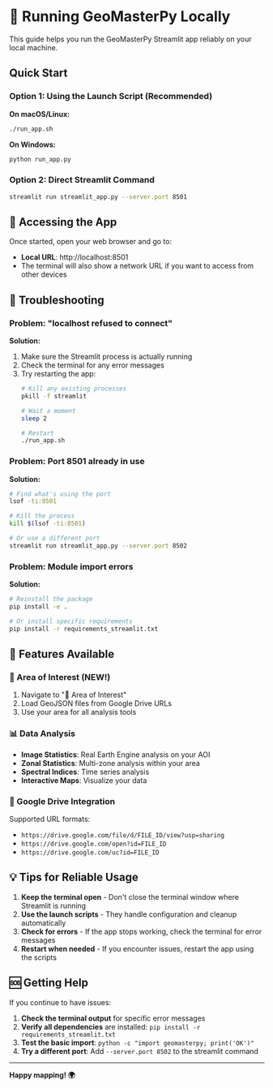 # 🚀 Running GeoMasterPy Locally

This guide helps you run the GeoMasterPy Streamlit app reliably on your local machine.

## Quick Start

### Option 1: Using the Launch Script (Recommended)

**On macOS/Linux:**
```bash
./run_app.sh
```

**On Windows:**
```bash
python run_app.py
```

### Option 2: Direct Streamlit Command

```bash
streamlit run streamlit_app.py --server.port 8501
```

## 📍 Accessing the App

Once started, open your web browser and go to:
- **Local URL**: http://localhost:8501
- The terminal will also show a network URL if you want to access from other devices

## 🔧 Troubleshooting

### Problem: "localhost refused to connect"

**Solution:**
1. Make sure the Streamlit process is actually running
2. Check the terminal for any error messages
3. Try restarting the app:
   ```bash
   # Kill any existing processes
   pkill -f streamlit
   
   # Wait a moment
   sleep 2
   
   # Restart
   ./run_app.sh
   ```

### Problem: Port 8501 already in use

**Solution:**
```bash
# Find what's using the port
lsof -ti:8501

# Kill the process
kill $(lsof -ti:8501)

# Or use a different port
streamlit run streamlit_app.py --server.port 8502
```

### Problem: Module import errors

**Solution:**
```bash
# Reinstall the package
pip install -e .

# Or install specific requirements
pip install -r requirements_streamlit.txt
```

## 🌟 Features Available

### 📁 Area of Interest (NEW!)
1. Navigate to "📁 Area of Interest" 
2. Load GeoJSON files from Google Drive URLs
3. Use your area for all analysis tools

### 📊 Data Analysis
- **Image Statistics**: Real Earth Engine analysis on your AOI
- **Zonal Statistics**: Multi-zone analysis within your area
- **Spectral Indices**: Time series analysis
- **Interactive Maps**: Visualize your data

### 🔗 Google Drive Integration
Supported URL formats:
- `https://drive.google.com/file/d/FILE_ID/view?usp=sharing`
- `https://drive.google.com/open?id=FILE_ID`
- `https://drive.google.com/uc?id=FILE_ID`

## 💡 Tips for Reliable Usage

1. **Keep the terminal open** - Don't close the terminal window where Streamlit is running
2. **Use the launch scripts** - They handle configuration and cleanup automatically
3. **Check for errors** - If the app stops working, check the terminal for error messages
4. **Restart when needed** - If you encounter issues, restart the app using the scripts

## 🆘 Getting Help

If you continue to have issues:

1. **Check the terminal output** for specific error messages
2. **Verify all dependencies** are installed: `pip install -r requirements_streamlit.txt`
3. **Test the basic import**: `python -c "import geomasterpy; print('OK')"`
4. **Try a different port**: Add `--server.port 8502` to the streamlit command

---

**Happy mapping! 🌍**